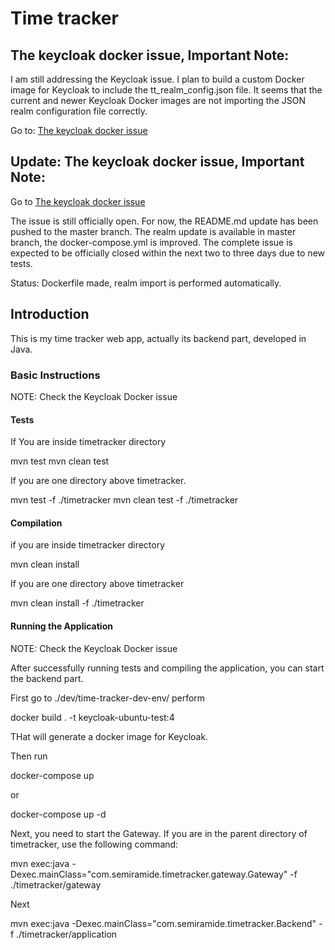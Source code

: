 # Time tracker

## The keycloak docker issue, Important Note:

I am still addressing the Keycloak issue. I plan to build a custom Docker 
image for Keycloak to include the tt_realm_config.json file. It seems that 
the current and newer Keycloak Docker images are not importing the JSON realm 
configuration file correctly.

Go to: [The keycloak docker issue](https://github.com/borispopicbusiness/timetracker/issues/1#issue-2461832992)

## Update: The keycloak docker issue, Important Note:

Go to [The keycloak docker issue](https://github.com/borispopicbusiness/timetracker/issues/1#issue-2461832992)

The issue is still officially open. For now, the README.md update has been pushed to the master branch. 
The realm update is available in master branch, the docker-compose.yml is improved. The complete issue
is expected to be officially closed within the next two to three days due to new tests.

Status: Dockerfile made, realm import is performed automatically.

## Introduction

This is my time tracker web app, actually its backend part, developed in Java.

### Basic Instructions

NOTE: Check the Keycloak Docker issue

#### Tests

If You are inside timetracker directory

mvn test
mvn clean test 

If you are one directory above timetracker.

mvn test -f ./timetracker
mvn clean test -f ./timetracker

#### Compilation

if you are inside timetracker directory

mvn clean install

If you are one directory above timetracker

mvn clean install -f ./timetracker

#### Running the Application

NOTE: Check the Keycloak Docker issue

After successfully running tests and compiling the application, you can start the backend part.

First go to ./dev/time-tracker-dev-env/ perform

docker build . -t keycloak-ubuntu-test:4

THat will generate a docker image for Keycloak.

Then run

docker-compose up

or

docker-compose up -d

Next, you need to start the Gateway. If you are in the parent directory of timetracker, use the following command:

mvn exec:java -Dexec.mainClass="com.semiramide.timetracker.gateway.Gateway" -f ./timetracker/gateway

Next

mvn exec:java -Dexec.mainClass="com.semiramide.timetracker.Backend" -f ./timetracker/application
